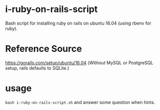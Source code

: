 # i-ruby-on-rails-script
Bash script for installing ruby on rails on ubuntu 16.04 (using rbenv for ruby).

# Reference Source
https://gorails.com/setup/ubuntu/16.04  (_Without_ MySQL or PostgreSQL setup, rails defaults to SQLite.)

# usage
`bash i-ruby-on-rails-script.sh` and answer some question when hints.

